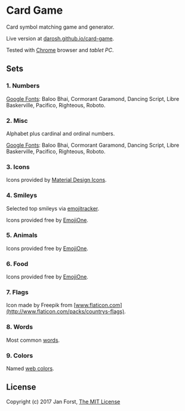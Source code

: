 # Card Game

Card symbol matching game and generator.

Live version at [darosh.github.io/card-game](https://darosh.github.io/card-game/).

Tested with [Chrome](https://www.google.com/chrome/browser/desktop/) browser and _tablet PC_.

## Sets

### 1. Numbers

[Google Fonts](https://fonts.google.com/): Baloo Bhai, Cormorant Garamond, Dancing Script, Libre Baskerville, Pacifico, Righteous, Roboto.

### 2. Misc

Alphabet plus cardinal and ordinal numbers.

[Google Fonts](https://fonts.google.com/): Baloo Bhai, Cormorant Garamond, Dancing Script, Libre Baskerville, Pacifico, Righteous, Roboto.

### 3. Icons

Icons provided by [Material Design Icons](https://material.io/icons/).

### 4. Smileys

Selected top smileys via [emojitracker](http://emojitracker.com/).

Icons provided free by [EmojiOne](http://emojione.com). 

### 5. Animals

Icons provided free by [EmojiOne](http://emojione.com).

### 6. Food

Icons provided free by [EmojiOne](http://emojione.com).

### 7. Flags

Icon made by Freepik from [www.flaticon.com](http://www.flaticon.com/packs/countrys-flags).

### 8. Words

Most common [words](https://en.wikipedia.org/wiki/Most_common_words_in_English).

### 9. Colors

Named [web colors](https://en.wikipedia.org/wiki/Web_colors#X11_color_names).

## License

Copyright (c) 2017 Jan Forst, [The MIT License](https://opensource.org/licenses/MIT)
